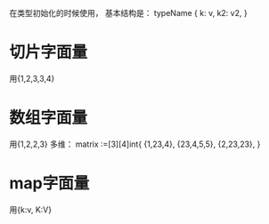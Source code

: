 在类型初始化的时候使用， 基本结构是：
typeName {
	k: v,
	k2: v2,
}
# 切片字面量
用{1,2,3,3,4}

# 数组字面量
用{1,2,2,3}
多维：
matrix :=\[3]\[4]int{
	{1,23,4},
	{23,4,5,5},
	{2,23,23},
}
# map字面量
用{k:v, K:V}